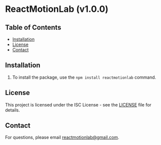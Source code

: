 # ReactMotionLab (v1.0.0)

## Table of Contents
- [Installation](#installation)
- [License](#license)
- [Contact](#contact)

## Installation
1. To install the package, use the `npm install reactmotionlab` command.

## License
This project is licensed under the ISC License - see the [LICENSE](LICENSE) file for details.

## Contact
For questions, please email [reactmotionlab@gmail.com](mailto:reactmotionlab@gmail.com).
